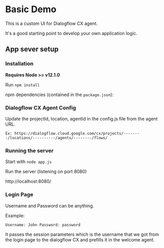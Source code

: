 # Basic Demo

This is a custom UI for Dialogflow CX agent.

It's a good starting point to develop your own application logic.

## App sever setup

### Installation

**Requires Node >= v12.1.0**

Run `npm install`

npm dependencies (contained in the `package.json`):

### Dialogflow CX Agent Config

Update the projectId, location, agentId in the config.js file from the agent URL.

`Ex: https://dialogflow.cloud.google.com/cx/projects/--------/locations/----------/agents/--------/flows/`
 
### Running the server

Start with `node app.js`

Run the server (listening on port 8080)

http://localhost:8080/

### Login Page 

Username and Password can be anything.

Example: 

`Username: John
Password: password`

It passes the session parameters which is the username that we got from the login page to the dialogflow CX and prefills it in the welcome agent.

